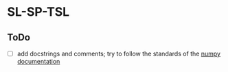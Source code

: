 # SL-SP-TSL

## ToDo

- [ ] add docstrings and comments; try to follow the standards of the [numpy documentation](https://github.com/numpy/numpy/blob/master/doc/HOWTO_DOCUMENT.rst.txt)
